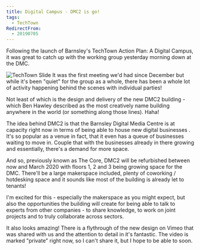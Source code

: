 ```yaml
---
title: Digital Campus - DMC2 is go!
tags:
  - TechTown
RedirectFrom:
  - 20190705
---
```

Following the launch of Barnsley's TechTown Action Plan: A Digital Campus, it was great to catch up with the working group yesterday morning down at the DMC.​

![TechTown Slide](/assets/images/2019-07-05-techtown-slide.png)
It was the first meeting we'd had since December but while it's been "quiet" for the group as a whole, there has been a whole lot of activity happening behind the scenes with individual parties! 

Not least of which is the design and delivery of the new DMC2 building - which Ben Hawley described as the most creatively name building anywhere in the world (or something along those lines). Haha!

The idea behind DMC2 is that the Barnsley Digital Media Centre is at capacity right now in terms of being able to house new digital businesses . It's so popular as a venue in fact, that it even has a queue of businesses waiting to move in. Couple that with the businesses already in there growing and essentially, there's a demand for more space.

And so, previously known as The Core, DMC2 will be refurbished between now and March 2020 with floors 1, 2 and 3 being growing space for the DMC. There'll be a large makerspace included, plenty of coworking / hotdesking space and it sounds like most of the building is already let to tenants!

I'm excited for this - especially the makerspace as you might expect, but also the opportunities the building will create for being able to talk to experts from other companies - to share knowledge, to work on joint projects and to truly collaborate across sectors.

It also looks amazing! There is a flythrough of the new design on Vimeo that was shared with us and the attention to detail in it's fantastic. The video is marked "private" right now, so I can't share it, but I hope to be able to soon.